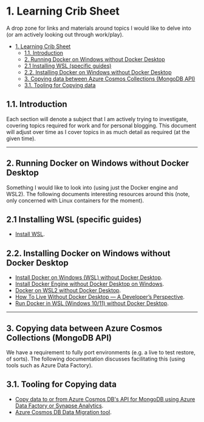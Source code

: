# 1. Learning Crib Sheet

A drop zone for links and materials around topics I would like to delve into (or am actively looking out through work/play).

- [1. Learning Crib Sheet](#1-learning-crib-sheet)
  - [1.1. Introduction](#11-introduction)
  - [2. Running Docker on Windows without Docker Desktop](#2-running-docker-on-windows-without-docker-desktop)
  - [2.1 Installing WSL (specific guides)](#21-installing-wsl-specific-guides)
  - [2.2. Installing Docker on Windows without Docker Desktop](#22-installing-docker-on-windows-without-docker-desktop)
  - [3. Copying data between Azure Cosmos Collections (MongoDB API)](#3-copying-data-between-azure-cosmos-collections-mongodb-api)
  - [3.1. Tooling for Copying data](#31-tooling-for-copying-data)

## 1.1. Introduction

Each section will denote a subject that I am actively trying to investigate, covering topics required for work and for personal blogging. This document will adjust over time as I cover topics in as much detail as required (at the given time).

---

## 2. Running Docker on Windows without Docker Desktop

Something I would like to look into (using just the Docker engine and WSL2). The following documents interesting resources around this (note, only concerned with Linux containers for the moment).
  
## 2.1 Installing WSL (specific guides)

- [Install WSL](https://docs.microsoft.com/en-us/windows/wsl/install).

## 2.2. Installing Docker on Windows without Docker Desktop

- [Install Docker on Windows (WSL) without Docker Desktop](https://dev.to/bowmanjd/install-docker-on-windows-wsl-without-docker-desktop-34m9).
- [Install Docker Engine without Docker Desktop on Windows](https://jflower.co.uk/install-docker-engine-without-docker-desktop-on-windows/).
- [Docker on WSL2 without Docker Desktop](https://dev.solita.fi/2021/12/21/docker-on-wsl2-without-docker-desktop.html).
- [How To Live Without Docker Desktop — A Developer’s Perspective](https://www.objectivity.co.uk/blog/how-to-live-without-docker-desktop-developers-perspective/).
- [Run Docker in WSL (Windows 10/11) without Docker Desktop](https://medium.com/geekculture/run-docker-in-windows-10-11-wsl-without-docker-desktop-a2a7eb90556d).

---

## 3. Copying data between Azure Cosmos Collections (MongoDB API)

We have a requirement to fully port environments (e.g. a live to test restore, of sorts). The following documentation discusses facilitating this (using tools such as Azure Data Factory).

## 3.1. Tooling for Copying data

- [Copy data to or from Azure Cosmos DB's API for MongoDB using Azure Data Factory or Synapse Analytics](https://docs.microsoft.com/en-us/azure/data-factory/connector-azure-cosmos-db-mongodb-api?tabs=data-factory).
- [Azure Cosmos DB Data Migration tool](https://microsoft.github.io/AzureTipsAndTricks/blog/tip334.html).
